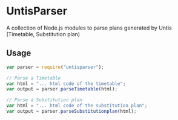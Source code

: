 # UntisParser
A collection of Node.js modules to parse plans generated by Untis (Timetable, Substitution plan)

## Usage
```js
var parser = require("untisparser");

// Parse a Timetable
var html = "... html code of the timetable";
var output = parser.parseTimetable(html);

// Parse a Substitution plan
var html = "... html code of the substitution plan";
var output = parser.parseSubstitutionplan(html);
```